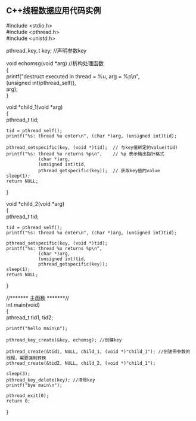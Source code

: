 ## C++线程数据应用代码实例
#include <stdio.h>  
#include <pthread.h>  
#include <unistd.h>  
  
pthread_key_t key; //声明参数key  
  
void echomsg(void *arg) //析构处理函数  
{  
    printf("destruct executed in thread = %u, arg = %p\n",   
                (unsigned int)pthread_self(),  
                arg);     
}  
  
void *child_1(void *arg)  
{  
    pthread_t tid;  
     
    tid = pthread_self();  
    printf("%s: thread %u enter\n", (char *)arg, (unsigned int)tid);  
      
    pthread_setspecific(key, (void *)tid);  // 与key值绑定的value(tid)  
    printf("%s: thread %u returns %p\n",    // %p 表示输出指针格式   
                (char *)arg,  
                (unsigned int)tid,   
                pthread_getspecific(key));  // 获取key值的value  
    sleep(1);  
    return NULL;  
}  
  
void *child_2(void *arg)  
{  
    pthread_t tid;  

    tid = pthread_self();  
    printf("%s: thread %u enter\n", (char *)arg, (unsigned int)tid);  

    pthread_setspecific(key, (void *)tid);  
    printf("%s: thread %u returns %p\n",   
                (char *)arg,  
                (unsigned int)tid,   
                pthread_getspecific(key));  
    sleep(1);  
    return NULL;  
}  
  
//******* 主函数 *******//  
int main(void)  
{  
    pthread_t tid1, tid2;  
      
    printf("hello main\n");  
      
    pthread_key_create(&key, echomsg); //创建key  
      
    pthread_create(&tid1, NULL, child_1, (void *)"child_1"); //创建带参数的线程，需要强制转换  
    pthread_create(&tid2, NULL, child_2, (void *)"child_1");  
  
    sleep(3);  
    pthread_key_delete(key); //清除key  
    printf("bye main\n");  
      
    pthread_exit(0);  
    return 0;  
}  